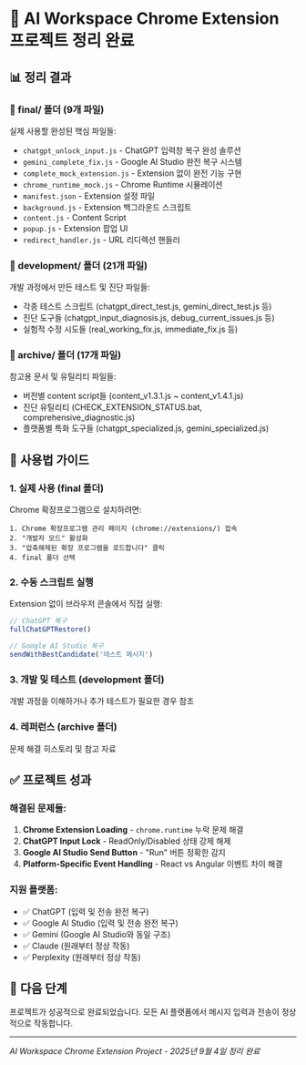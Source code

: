 # 🧹 AI Workspace Chrome Extension 프로젝트 정리 완료

## 📊 정리 결과

### 📂 final/ 폴더 (9개 파일)
실제 사용할 완성된 핵심 파일들:
- `chatgpt_unlock_input.js` - ChatGPT 입력창 복구 완성 솔루션
- `gemini_complete_fix.js` - Google AI Studio 완전 복구 시스템
- `complete_mock_extension.js` - Extension 없이 완전 기능 구현
- `chrome_runtime_mock.js` - Chrome Runtime 시뮬레이션
- `manifest.json` - Extension 설정 파일
- `background.js` - Extension 백그라운드 스크립트
- `content.js` - Content Script
- `popup.js` - Extension 팝업 UI
- `redirect_handler.js` - URL 리디렉션 핸들러

### 📂 development/ 폴더 (21개 파일)
개발 과정에서 만든 테스트 및 진단 파일들:
- 각종 테스트 스크립트 (chatgpt_direct_test.js, gemini_direct_test.js 등)
- 진단 도구들 (chatgpt_input_diagnosis.js, debug_current_issues.js 등)
- 실험적 수정 시도들 (real_working_fix.js, immediate_fix.js 등)

### 📂 archive/ 폴더 (17개 파일)
참고용 문서 및 유틸리티 파일들:
- 버전별 content script들 (content_v1.3.1.js ~ content_v1.4.1.js)
- 진단 유틸리티 (CHECK_EXTENSION_STATUS.bat, comprehensive_diagnostic.js)
- 플랫폼별 특화 도구들 (chatgpt_specialized.js, gemini_specialized.js)

## 🎯 사용법 가이드

### 1. 실제 사용 (final 폴더)
Chrome 확장프로그램으로 설치하려면:
```
1. Chrome 확장프로그램 관리 페이지 (chrome://extensions/) 접속
2. "개발자 모드" 활성화
3. "압축해제된 확장 프로그램을 로드합니다" 클릭
4. final 폴더 선택
```

### 2. 수동 스크립트 실행
Extension 없이 브라우저 콘솔에서 직접 실행:
```javascript
// ChatGPT 복구
fullChatGPTRestore()

// Google AI Studio 복구  
sendWithBestCandidate('테스트 메시지')
```

### 3. 개발 및 테스트 (development 폴더)
개발 과정을 이해하거나 추가 테스트가 필요한 경우 참조

### 4. 레퍼런스 (archive 폴더)
문제 해결 히스토리 및 참고 자료

## ✅ 프로젝트 성과

### 해결된 문제들:
1. **Chrome Extension Loading** - `chrome.runtime` 누락 문제 해결
2. **ChatGPT Input Lock** - ReadOnly/Disabled 상태 강제 해제
3. **Google AI Studio Send Button** - "Run" 버튼 정확한 감지
4. **Platform-Specific Event Handling** - React vs Angular 이벤트 차이 해결

### 지원 플랫폼:
- ✅ ChatGPT (입력 및 전송 완전 복구)
- ✅ Google AI Studio (입력 및 전송 완전 복구) 
- ✅ Gemini (Google AI Studio와 동일 구조)
- ✅ Claude (원래부터 정상 작동)
- ✅ Perplexity (원래부터 정상 작동)

## 🚀 다음 단계

프로젝트가 성공적으로 완료되었습니다. 모든 AI 플랫폼에서 메시지 입력과 전송이 정상적으로 작동합니다.

---
*AI Workspace Chrome Extension Project - 2025년 9월 4일 정리 완료*